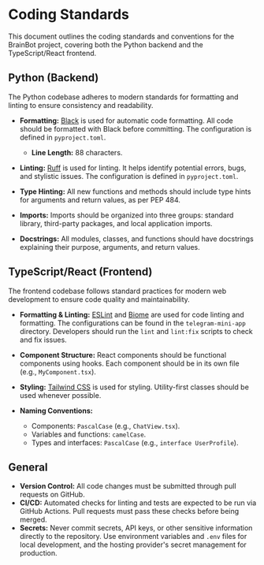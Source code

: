 # Coding Standards

This document outlines the coding standards and conventions for the BrainBot project, covering both the Python backend and the TypeScript/React frontend.

## Python (Backend)

The Python codebase adheres to modern standards for formatting and linting to ensure consistency and readability.

- **Formatting:** [Black](https://github.com/psf/black) is used for automatic code formatting. All code should be formatted with Black before committing. The configuration is defined in `pyproject.toml`.
  - **Line Length:** 88 characters.

- **Linting:** [Ruff](https://github.com/astral-sh/ruff) is used for linting. It helps identify potential errors, bugs, and stylistic issues. The configuration is defined in `pyproject.toml`.

- **Type Hinting:** All new functions and methods should include type hints for arguments and return values, as per PEP 484.

- **Imports:** Imports should be organized into three groups: standard library, third-party packages, and local application imports.

- **Docstrings:** All modules, classes, and functions should have docstrings explaining their purpose, arguments, and return values.

## TypeScript/React (Frontend)

The frontend codebase follows standard practices for modern web development to ensure code quality and maintainability.

- **Formatting & Linting:** [ESLint](https://eslint.org/) and [Biome](https://biomejs.dev/) are used for code linting and formatting. The configurations can be found in the `telegram-mini-app` directory. Developers should run the `lint` and `lint:fix` scripts to check and fix issues.

- **Component Structure:** React components should be functional components using hooks. Each component should be in its own file (e.g., `MyComponent.tsx`).

- **Styling:** [Tailwind CSS](https://tailwindcss.com/) is used for styling. Utility-first classes should be used whenever possible.

- **Naming Conventions:**
  - Components: `PascalCase` (e.g., `ChatView.tsx`).
  - Variables and functions: `camelCase`.
  - Types and interfaces: `PascalCase` (e.g., `interface UserProfile`).

## General

- **Version Control:** All code changes must be submitted through pull requests on GitHub.
- **CI/CD:** Automated checks for linting and tests are expected to be run via GitHub Actions. Pull requests must pass these checks before being merged.
- **Secrets:** Never commit secrets, API keys, or other sensitive information directly to the repository. Use environment variables and `.env` files for local development, and the hosting provider's secret management for production.
